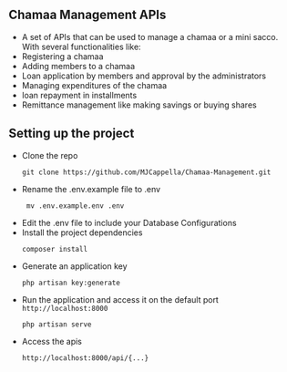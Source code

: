 ## Chamaa Management APIs

+ A set of APIs that can be used to manage a chamaa or a mini sacco. With several functionalities like:
+ Registering a chamaa
+ Adding members to a chamaa
+ Loan application by members and approval by the administrators
+ Managing expenditures of the chamaa
+ loan repayment in installments
+ Remittance management like making savings or buying shares


## Setting up the project
+ Clone the repo
  ~~~
  git clone https://github.com/MJCappella/Chamaa-Management.git
  ~~~
+ Rename the .env.example file to .env
  ~~~
   mv .env.example.env .env
  ~~~
+ Edit the .env file to include your Database Configurations
+ Install the project dependencies
  ~~~
  composer install
  ~~~
+ Generate an application key
  ~~~
  php artisan key:generate
  ~~~
+ Run the application and access it on the default port ```http://localhost:8000```
  ~~~
  php artisan serve
  ~~~
+ Access the apis
  ~~~
  http://localhost:8000/api/{...}
  ~~~
